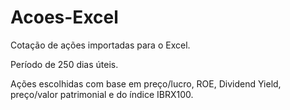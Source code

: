 # Acoes-Excel
Cotação de ações importadas para o Excel.

Período de 250 dias úteis.

Ações escolhidas com base em preço/lucro, ROE, Dividend Yield, 
preço/valor patrimonial e do índice IBRX100.
